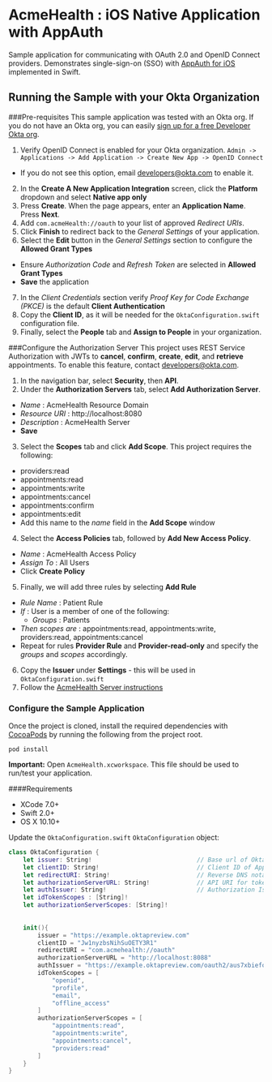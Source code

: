 # AcmeHealth : iOS Native Application with AppAuth
Sample application for communicating with OAuth 2.0 and OpenID Connect providers. Demonstrates single-sign-on (SSO) with [AppAuth for iOS](https://github.com/openid/AppAuth-iOS) implemented in Swift.

## Running the Sample with your Okta Organization

###Pre-requisites
This sample application was tested with an Okta org. If you do not have an Okta org, you can easily [sign up for a free Developer Okta org](https://www.okta.com/developer/signup/).

1. Verify OpenID Connect is enabled for your Okta organization. `Admin -> Applications -> Add Application -> Create New App -> OpenID Connect`
  - If you do not see this option, email [developers@okta.com](mailto:developers@okta.com) to enable it.
2. In the **Create A New Application Integration** screen, click the **Platform** dropdown and select **Native app only**
3. Press **Create**. When the page appears, enter an **Application Name**. Press **Next**.
4. Add `com.acmeHealth://oauth` to your list of approved *Redirect URIs*.
5. Click **Finish** to redirect back to the *General Settings* of your application.
6. Select the **Edit** button in the *General Settings* section to configure the **Allowed Grant Types**
  - Ensure *Authorization Code* and *Refresh Token* are selected in **Allowed Grant Types**
  - **Save** the application
7. In the *Client Credentials* section verify *Proof Key for Code Exchange (PKCE)* is the default **Client Authentication**
8. Copy the **Client ID**, as it will be needed for the `OktaConfiguration.swift` configuration file.
9. Finally, select the **People** tab and **Assign to People** in your organization.

###Configure the Authorization Server
This project uses REST Service Authorization with JWTs to **cancel**, **confirm**, **create**, **edit**, and **retrieve** appointments. To enable this feature, contact [developers@okta.com](mailto:developers@okta.com).

1. In the navigation bar, select **Security**, then **API**.
2. Under the **Authorization Servers** tab, select **Add Authorization Server**.
  - *Name* : AcmeHealth Resource Domain
  - *Resource URI* : http://localhost:8080
  - *Description* : AcmeHealth Server
  - **Save**
3. Select the **Scopes** tab and click **Add Scope**. This project requires the following:
  - providers:read
  - appointments:read
  - appointments:write
  - appointments:cancel
  - appointments:confirm
  - appointments:edit
  - Add this name to the *name* field in the **Add Scope** window
4. Select the **Access Policies** tab, followed by **Add New Access Policy**.
  - *Name* : AcmeHealth Access Policy
  - *Assign To* : All Users
  - Click **Create Policy**
5. Finally, we will add three rules by selecting **Add Rule**
  - *Rule Name* : Patient Rule
  - *If* : User is a member of one of the following:
    - *Groups* : Patients
  - *Then scopes are* : appointments:read, appointments:write, providers:read, appointments:cancel
  - Repeat for rules **Provider Rule** and **Provider-read-only** and specify the *groups* and *scopes* accordingly.
6. Copy the **Issuer** under **Settings** - this will be used in `OktaConfiguration.swift`
7. Follow the [AcmeHealth Server instructions](https://github.com/jmelberg/acmehealth-server/blob/master/README.md)

### Configure the Sample Application
Once the project is cloned, install the required dependencies with [CocoaPods](https://guides.cocoapods.org/using/getting-started.html) by running the following from the project root.

    pod install
    

**Important:** Open `AcmeHealth.xcworkspace`. This file should be used to run/test your application.

####Requirements
- XCode 7.0+
- Swift 2.0+
- OS X 10.10+

Update the `OktaConfiguration.swift` `OktaConfiguration` object:
```swift
class OktaConfiguration {
    let issuer: String!                             // Base url of Okta Developer domain
    let clientID: String!                           // Client ID of Application
    let redirectURI: String!                        // Reverse DNS notation of base url with oauth route
    let authorizationServerURL: String!             // API URI for token authentication
    let authIssuer: String!                         // Authorization Issuer URI
    let idTokenScopes : [String]!
    let authorizationServerScopes: [String]!
    
    
    init(){
        issuer = "https://example.oktapreview.com"
        clientID = "Jw1nyzbsNihSuOETY3R1"
        redirectURI = "com.acmehealth://oauth"
        authorizationServerURL = "http://localhost:8088"
        authIssuer = "https://example.oktapreview.com/oauth2/aus7xbiefo72YS2QW0h7"
        idTokenScopes = [
            "openid",
            "profile",
            "email",
            "offline_access"
        ]
        authorizationServerScopes = [
            "appointments:read",
            "appointments:write",
            "appointments:cancel",
            "providers:read"
        ]
    }
}
```
